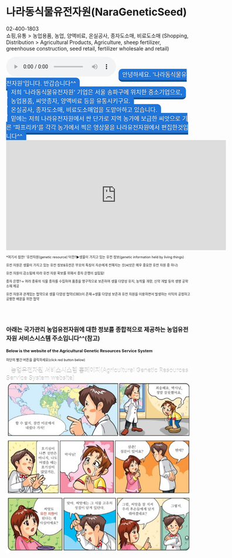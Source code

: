 # 나라동식물유전자원(NaraGeneticSeed)
02-400-1803
<br>
쇼핑,유통 > 농업용품, 농업, 양액비료, 온실공사, 종자도소매, 비료도소매
(Shopping, Distribution > Agricultural Products, Agriculture, sheep fertilizer, greenhouse construction, seed retail, fertilizer wholesale and retail)
<html>

<head>
<style>
.btn{text-decoration: none; font-size:1rem; color:white; padding:5px 10px 5px 10px;
margin:3px; border-radius: 10px; transition:all 0.1s; text-shadow: 0px -1px rgba(0,0,0,0.44);}
.btn:active{transform:translateY(10px);}
.btn.blue{background-color:#1f75d9; border-bottom:5px solid #165195;}
.btn.blue:active{border-bottom:2px solid #165195;}
</style>
</head>
<body>
<body background="유전자원사이트배경.png"> 
<audio src="배경음악.mp3" controls autoplay></audio>
<a class="btn blue">안녕하세요. '나라동식물유전자원'입니다. 반갑습니다^^</a><br>
<a class="btn blue">저희 '나라동식물유전자원' 기업은 서울 송파구에 위치한 중소기업으로, </a><br>
<a class="btn blue">농업용품, 씨앗종자, 양액비료 등을 유통시키구요. </a><br>
<a class="btn blue">온실공사, 종자도소매, 비료도소매업을 도맡아하고 있습니다.</a><br>
<a class="btn blue">밑에는 저희 나라유전자원에서 싼 단가로 지역 농가에 보급한 씨앗으로 기른 '파프리카'를 각각 농가에서 찍은 영상물을 나라유전자원에서 편집한것입니다^^</a><br>
<iframe width="600" height="300" src="https://www.youtube.com/embed/WgQIPLgDT2M" frameborder="0" allow="accelerometer; autoplay; encrypted-media; gyroscope; picture-in-picture" allowfullscreen></iframe>

<p style="font-size:9px;">*여기서 잠깐! '유전자원(genetic resource)'이란?▶생물이 가지고 있는 유전 정보(genetic information held by living things)<br>
<p style="font-size:9px;">유전 자원은 생물이 가지고 있는 유전 정보&유전은 부모의 특징이 자손에게 전해지는 것(씨앗은 매우 중요한 유전 자원 중 하나)<br>
<p style="font-size:9px;">유전 자원이 감소됨에 따라 유전 자원 확보를 위해서 종자 은행이 설립됨! <br>
<p style="font-size:9px;">종자 은행?→ 여러 종류의 식물 종자를 수집하여 품종을 영구적으로 보존하여 생물 다양성 유지, 농작물 개량, 신약 개발 등의 생명 공학 소재 제공<br>

<p style="font-size:9px;">유전 자원과 관계있는 협약으로 생물 다양성 협약(CBD)이 존재→생물 다양성 보존과 유전 자원을 이용하면서 발생하는 이익의 공정하고 공평한 배분을 위한 협약<br>
</p>

<br><br>
<p style="font-size:16px;"><b>아래는 국가관리 농업유전자원에 대한 정보를 종합적으로 제공하는 농업유전자원 서비스시스템 주소입니다^^(참고)</b>
<p style="font-size:11px;"><b>Below is the website of the Agricultural Genetic Resources Service System</b>
<p style="font-size:9px;">하단의 빨간 버튼을 클릭하세요(click red button below)</p>
<a class="btn red" href="http://genebank.rda.go.kr/" target="_blank">농업유전자원 서비스시스템 홈페이지(Agricultural Genetic Resources Service System website)</a>

<img src="유전자원설명자료.jpg">

</html>
